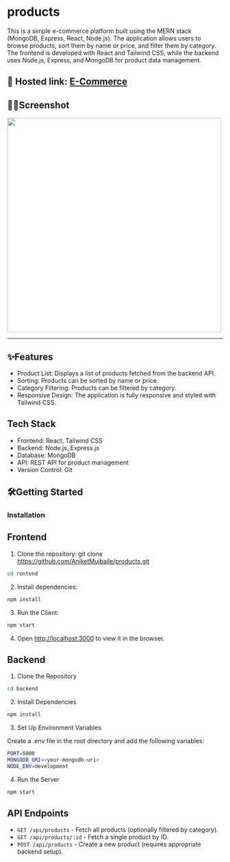 ﻿# products
This is a simple e-commerce platform built using the MERN stack (MongoDB, Express, React, Node.js). The application allows users to browse products, sort them by name or price, and filter them by category. The frontend is developed with React and Tailwind CSS, while the backend uses Node.js, Express, and MongoDB for product data management.

## 🔗 Hosted link: [E-Commerce](https://products-eezk.vercel.app/)

## 🧑‍💻Screenshot
<img src="https://drive.google.com/file/d/1tfa-n6sOvCdO6Wmg_Yu0G8ZBoGUJxkdZ/view?usp=sharing" width="500px">
<hr/>

## ✨Features
- Product List: Displays a list of products fetched from the backend API.
- Sorting: Products can be sorted by name or price.
- Category Filtering: Products can be filtered by category.
- Responsive Design: The application is fully responsive and styled with Tailwind CSS.

## Tech Stack
- Frontend: React, Tailwind CSS
- Backend: Node.js, Express.js
- Database: MongoDB
- API: REST API for product management
- Version Control: Git

## 🛠️Getting Started

### Installation

## Frontend
1. Clone the repository:
git clone https://github.com/AniketMujbaile/products.git

```bash
cd rontend
```

2. Install dependencies:
```bash
npm install
```

3. Run the Client:
```bash
npm start
```

4. Open [http://localhost:3000](http://localhost:3000) to view it in the browser.

## Backend

1. Clone the Repository

```bash
cd backend
```

2. Install Dependencies

```bash
npm install
```

3. Set Up Environment Variables

Create a .env file in the root directory and add the following variables:
 
 ```bash
PORT=5000
MONGODB_URI=<your-mongodb-uri>
NODE_ENV=development
```

4. Run the Server

```bash
npm start
```

## API Endpoints

- `GET /api/products` - Fetch all products (optionally filtered by category).
- `GET /api/products/:id` - Fetch a single product by ID.
- `POST /api/products` - Create a new product (requires appropriate backend setup).
 
